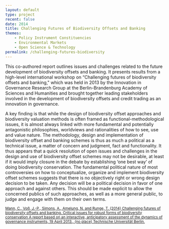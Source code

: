 ```yaml
---
layout: default
type: project
recent: false
date: 2014
title: Challenging Futures of Biodiversity Offsets and Banking 
themes: 
    - Policy Instrument Constituencies
    - Environmental Markets
    - Open Science & Technology
permalink: /challenging-futures-biodiversity
---
```


This co-authored report outlines issues and challenges related to the future development of biodiversity offsets and banking. It presents results from a high-level international workshop on “Challenging futures of biodiversity offsets and banking," which was held in 2013 by the Innovation in Governance Research Group at the Berlin-Brandenburg Academy of Sciences and Humanities and brought together leading stakeholders involved in the development of biodiversity offsets and credit trading as an innovation in governance.

A key finding is that while the design of biodiversity offset approaches and biodiversity valuation methods is often framed as functional-methodological issues, it is almost always linked with more fundamental and potentially antagonistic philosophies, worldviews and rationalities of how to see, use and value nature. The methodology, design and implementation of biodiversity offset and banking schemes is thus as much a political as a technical issue, a matter of concern and judgment, fact and functionality. It thus appears that a quick resolution of open issues and challenges in the design and use of biodiversity offset schemes may not be desirable, at least if it would imply closure in the debate by establishing ‘one best way’ of doing biodiversity conservation. The fundamental political nature of most controversies on how to conceptualize, organize and implement biodiversity offset schemes suggests that there is no objectively right or wrong design decision to be taken. Any decision will be a political decision in favor of one approach and against others. This should be made explicit to allow the concerned publics of such approaches, as well as a more general public, to judge and engage with them on their own terms.

<small>
    <a href="https://depositonce.tu-berlin.de/bitstream/11303/4776/1/challenging_futures_biodiversity_offsets.pdf">
        Mann, C., Voß, J.-P., Simons, A., Amelung, N. and Runge, T. (2014) Challenging futures of biodiversity offsets and banking. Critical issues for robust forms of biodiversity conservation A report based on an interactive, anticipatory assessment of the dynamics of governance instruments, 19 April 2013.,  (no place) Technische Universität Berlin.
    </a>
</small>